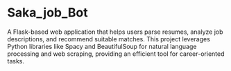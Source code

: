 # Saka_job_Bot
A Flask-based web application that helps users parse resumes, analyze job descriptions, and recommend suitable matches. This project leverages Python libraries like Spacy and BeautifulSoup for natural language processing and web scraping, providing an efficient tool for career-oriented tasks.
